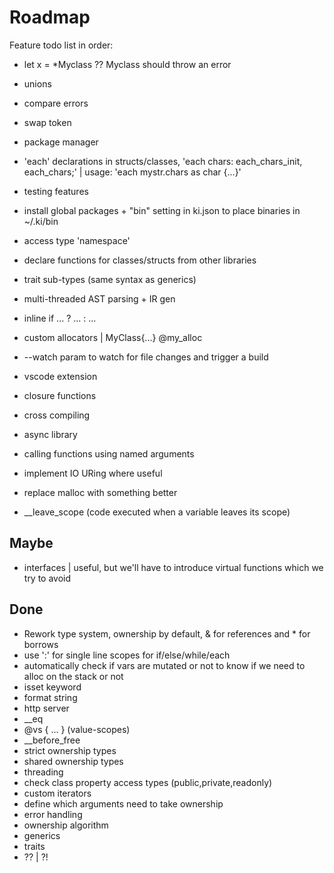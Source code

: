 
# Roadmap

Feature todo list in order:

- let x = *Myclass ?? Myclass should throw an error

- unions
- compare errors
- swap token
- package manager
- 'each' declarations in structs/classes, 'each chars: each_chars_init, each_chars;' | usage: 'each mystr.chars as char {...}'
- testing features
- install global packages + "bin" setting in ki.json to place binaries in ~/.ki/bin
- access type 'namespace'
- declare functions for classes/structs from other libraries
- trait sub-types (same syntax as generics)
- multi-threaded AST parsing + IR gen
- inline if ... ? ... : ...
- custom allocators | MyClass{...} @my_alloc
- --watch param to watch for file changes and trigger a build
- vscode extension
- closure functions
- cross compiling
- async library
- calling functions using named arguments
- implement IO URing where useful
- replace malloc with something better
- __leave_scope (code executed when a variable leaves its scope)

## Maybe

- interfaces | useful, but we'll have to introduce virtual functions which we try to avoid

## Done

- Rework type system, ownership by default, & for references and * for borrows
- use ':' for single line scopes for if/else/while/each
- automatically check if vars are mutated or not to know if we need to alloc on the stack or not
- isset keyword
- format string
- http server
- __eq
- @vs { ... } (value-scopes)
- __before_free
- strict ownership types
- shared ownership types
- threading
- check class property access types (public,private,readonly)
- custom iterators
- define which arguments need to take ownership
- error handling
- ownership algorithm
- generics
- traits
- ?? | ?!
